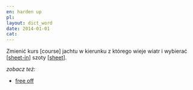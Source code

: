 ```yaml
---
en: harden up
pl: 
layout: dict_word
date: 2014-01-01
cat: 
---
```


Zmienić kurs [course] jachtu w kierunku z którego wieje wiatr i wybierać [[sheet-in](/dict/s/sheet-in.html)] szoty [[sheet](/dict/s/sheet.html)].

*zobacz też:*

* [free off](/dict/free-off.html)